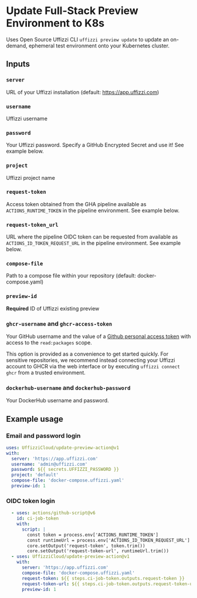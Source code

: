 # Update Full-Stack Preview Environment to K8s

Uses Open Source Uffizzi CLI `uffizzi preview update` to update an on-demand, ephemeral test environment onto your Kubernetes cluster.

## Inputs

### `server`

URL of your Uffizzi installation (default: https://app.uffizzi.com)

### `username`

Uffizzi username

### `password`

Your Uffizzi password. Specify a GitHub Encrypted Secret and use it! See example below.

### `project`

Uffizzi project name

### `request-token`

Access token obtained from the GHA pipeline available as `ACTIONS_RUNTIME_TOKEN` in the pipeline environment. See example below.

### `request-token_url`

URL where the pipeline OIDC token can be requested from available as `ACTIONS_ID_TOKEN_REQUEST_URL` in the pipeline environment. See example below.

### `compose-file`

Path to a compose file within your repository (default: docker-compose.yaml)

### `preview-id`

**Required** ID of Uffizzi existing preview

### `ghcr-username` and `ghcr-access-token`

Your GitHub username and the value of a [Github personal access token](https://docs.github.com/en/authentication/keeping-your-account-and-data-secure/creating-a-personal-access-token) with access to the `read:packages` scope.

This option is provided as a convenience to get started quickly. For sensitive repositories, we recommend instead connecting your Uffizzi account to GHCR via the web interface or by executing `uffizzi connect ghcr` from a trusted environment.

### `dockerhub-username` and `dockerhub-password`

Your DockerHub username and password.

## Example usage
### Email and password login

```yaml
uses: UffizziCloud/update-preview-action@v1
with:
  server: 'https://app.uffizzi.com'
  username: 'admin@uffizzi.com'
  password: ${{ secrets.UFFIZZI_PASSWORD }}
  project: 'default'
  compose-file: 'docker-compose.uffizzi.yaml'
  preview-id: 1
```

### OIDC token login

```yaml
  - uses: actions/github-script@v6
    id: ci-job-token
    with:
      script: |
        const token = process.env['ACTIONS_RUNTIME_TOKEN']
        const runtimeUrl = process.env['ACTIONS_ID_TOKEN_REQUEST_URL']
        core.setOutput('request-token', token.trim())
        core.setOutput('request-token-url', runtimeUrl.trim())
  - uses: UffizziCloud/update-preview-action@v1
    with:
      server: 'https://app.uffizzi.com'
      compose-file: 'docker-compose.uffizzi.yaml'
      request-token: ${{ steps.ci-job-token.outputs.request-token }}
      request-token-url: ${{ steps.ci-job-token.outputs.request-token-url }}
      preview-id: 1
```

